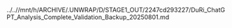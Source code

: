 ../..//mnt/h/ARCHIVE/.UNWRAP/D/STAGE1_OUT/2247cd293227/DuRi_ChatGPT_Analysis_Complete_Validation_Backup_20250801.md